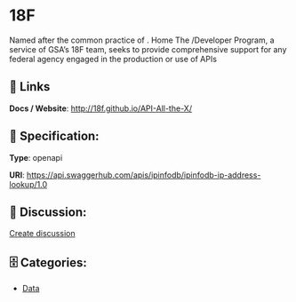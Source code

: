 # 18F


Named after the common practice of . Home The /Developer Program, a service of GSA’s 18F team, seeks to provide comprehensive support for any federal agency engaged in the production or use of APIs

##  🔗 Links
**Docs / Website**: http://18f.github.io/API-All-the-X/

## 🧬 Specification:
**Type**: openapi

**URI**: https://api.swaggerhub.com/apis/ipinfodb/ipinfodb-ip-address-lookup/1.0

## 💬 Discussion:
[Create discussion](https://github.com/apis-list/apis-list/discussions/new)

## 🗄️ Categories:
- [Data](https://github.com/apis-list/apis-list#data)



